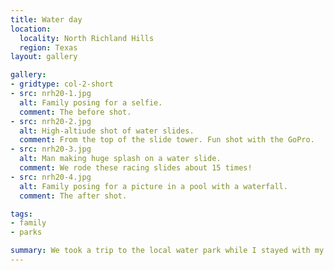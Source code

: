 ```yaml
---
title: Water day
location:
  locality: North Richland Hills
  region: Texas
layout: gallery

gallery:
- gridtype: col-2-short
- src: nrh20-1.jpg
  alt: Family posing for a selfie.
  comment: The before shot.
- src: nrh20-2.jpg
  alt: High-altiude shot of water slides.
  comment: From the top of the slide tower. Fun shot with the GoPro.
- src: nrh20-3.jpg
  alt: Man making huge splash on a water slide.
  comment: We rode these racing slides about 15 times!
- src: nrh20-4.jpg
  alt: Family posing for a picture in a pool with a waterfall.
  comment: The after shot.

tags:
- family
- parks

summary: We took a trip to the local water park while I stayed with my family in Texas.
---
```


